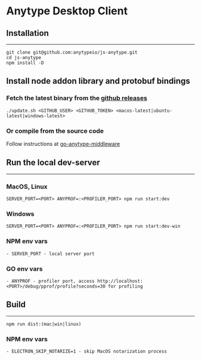 # Anytype Desktop Client

## Installation
------------

	git clone git@github.com:anytypeio/js-anytype.git
	cd js-anytype
	npm install -D
  
## Install node addon library and protobuf bindings
### Fetch the latest binary from the [github releases](https://github.com/anytypeio/go-anytype-middleware/releases/latest)

	./update.sh <GITHUB_USER> <GITHUB_TOKEN> <macos-latest|ubuntu-latest|windows-latest>
	
### Or compile from the source code

Follow instructions at [go-anytype-middleware](https://github.com/anytypeio/go-anytype-middleware#how-to-build)

## Run the local dev-server
------------

### MacOS, Linux
	SERVER_PORT=<PORT> ANYPROF=:<PROFILER_PORT> npm run start:dev

### Windows
	SERVER_PORT=<PORT> ANYPROF=:<PROFILER_PORT> npm run start:dev-win
	
### NPM env vars	
	- SERVER_PORT - local server port
	
### GO env vars
	- ANYPROF - profiler port, access http://localhost:<PORT>/debug/pprof/profile?seconds=30 for profiling
  
## Build
------------

	npm run dist:(mac|win|linux)
	
### NPM env vars	
	- ELECTRON_SKIP_NOTARIZE=1 - skip MacOS notarization process
